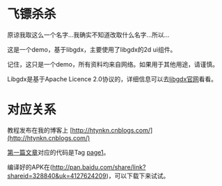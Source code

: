 飞镖杀杀
========
原谅我取这么一个名字...我确实不知道改取什么名字...所以...

这是一个demo，基于libgdx，主要使用了libgdx的2d ui组件。

记住，这只是一个demo，所有资料均来自网络。如果用于其他用途，请谨慎。

Libgdx是基于Apache Licence 2.0协议的，详细信息可以去[libgdx官网](http://libgdx.badlogicgames.com/)看看。

对应关系
========
教程发布在我的博客上 [http://htynkn.cnblogs.com/](http://htynkn.cnblogs.com/)

[第一篇文章](http://www.cnblogs.com/htynkn/archive/2013/02/14/libgdx-game-1.html)对应的代码是Tag [page1](https://github.com/htynkn/DartsShaSha/tree/page1)。

编译好的APK在(http://pan.baidu.com/share/link?shareid=328840&uk=4127624209)，可以下载下来试试。


